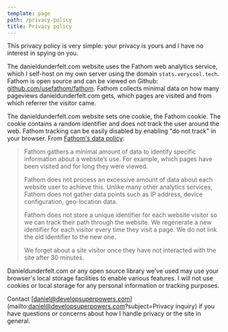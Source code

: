 ```yaml
---
template: page
path: /privacy-policy
title: Privacy policy
---
```


This privacy policy is very simple: your privacy is yours and I have no interest in spying on you.

The danieldunderfelt.com website uses the Fathom web analytics service, which I self-host on my own server using the domain `stats.verycool.tech`. Fathom is open source and can be viewed on Github: [github.com/usefathom/fathom](https://github.com/usefathom/fathom). Fathom collects minimal data on how many pageviews danieldunderfelt.com gets, which pages are visited and from which referrer the visitor came.

The danieldunderfelt.com website sets one cookie, the Fathom cookie. The cookie contains a random identifier and does not track the user around the web. Fathom tracking can be easily disabled by enabling "do not track" in your browser. From [Fathom's data policy](https://usefathom.com/data/):

> Fathom gathers a minimal amount of data to identify specific information about a
> website’s use. For example, which pages have been visited and for long they were viewed.
>
> Fathom does not process an excessive amount of data about each website user to achieve
> this. Unlike many other analytics services, Fathom does not gather data points such as IP
> address, device configuration, geo-location data.
>
> Fathom does not store a unique identifier for each website visitor so we can track their
> path through the website. We regenerate a new identifier for each visitor every time they
> visit a page. We do not link the old identifier to the new one.
>
> We forget about a site visitor once they have not interacted with the site after 30
> minutes.

Danieldunderfelt.com or any open source library we've used may use your browser's local storage facilities to enable various features. I will not use cookies or local storage for any personal information or tracking purposes.

Contact [daniel@developsuperpowers.com](mailto:daniel@developsuperpowers.com?subject=Privacy inquiry) if you have questions or concerns about how I handle privacy or the site in general.
